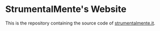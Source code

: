 # StrumentalMente's Website

This is the repository containing the source code of
[strumentalmente.it](https://strumentalmente.it).
